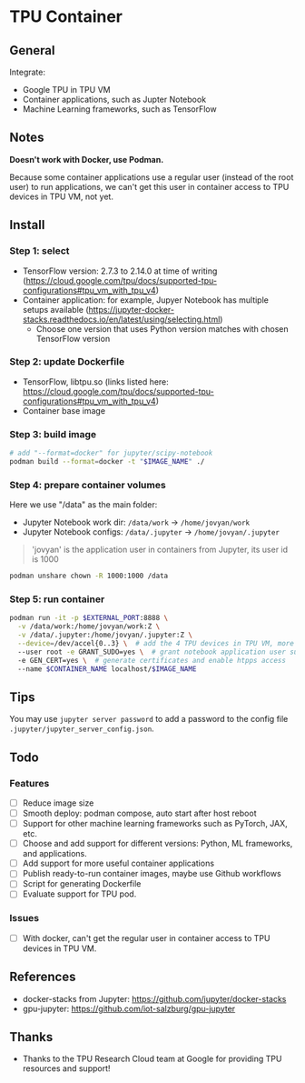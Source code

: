 # TPU Container
## General
Integrate:
 - Google TPU in TPU VM
 - Container applications, such as Jupter Notebook
 - Machine Learning frameworks, such as TensorFlow

## Notes
**Doesn't work with Docker, use Podman.**

Because some container applications use a regular user (instead of the root user) to run applications, we can't get this user in container access to TPU devices in TPU VM, not yet.

## Install
### Step 1: select
- TensorFlow version: 2.7.3 to 2.14.0 at time of writing (https://cloud.google.com/tpu/docs/supported-tpu-configurations#tpu_vm_with_tpu_v4)
- Container application: for example, Jupyer Notebook has multiple setups available (https://jupyter-docker-stacks.readthedocs.io/en/latest/using/selecting.html)
  - Choose one version that uses Python version matches with chosen TensorFlow version

### Step 2: update Dockerfile
- TensorFlow, libtpu.so (links listed here: https://cloud.google.com/tpu/docs/supported-tpu-configurations#tpu_vm_with_tpu_v4)
- Container base image

### Step 3: build image
```bash
# add "--format=docker" for jupyter/scipy-notebook
podman build --format=docker -t "$IMAGE_NAME" ./
```
### Step 4: prepare container volumes
Here we use "/data" as the main folder:
  - Jupyter Notebook work dir: `/data/work` -> `/home/jovyan/work`
  - Jupyter Notebook configs: `/data/.jupyter` -> `/home/jovyan/.jupyter`

> 'jovyan' is the application user in containers from Jupyter, its user id is 1000

```bash
podman unshare chown -R 1000:1000 /data
```

### Step 5: run container
```bash
podman run -it -p $EXTERNAL_PORT:8888 \
  -v /data/work:/home/jovyan/work:Z \
  -v /data/.jupyter:/home/jovyan/.jupyter:Z \
  --device=/dev/accel{0..3} \  # add the 4 TPU devices in TPU VM, more secure than --privileged
  --user root -e GRANT_SUDO=yes \  # grant notebook application user sudo access so that we can install system packages in notebook
  -e GEN_CERT=yes \  # generate certificates and enable htpps access
  --name $CONTAINER_NAME localhost/$IMAGE_NAME
```

## Tips

You may use `jupyter server password` to add a password to the config file `.jupyter/jupyter_server_config.json`.

## Todo
### Features
- [ ] Reduce image size
- [ ] Smooth deploy: podman compose, auto start after host reboot
- [ ] Support for other machine learning frameworks such as PyTorch, JAX, etc.
- [ ] Choose and add support for different versions: Python, ML frameworks, and applications.
- [ ] Add support for more useful container applications
- [ ] Publish ready-to-run container images, maybe use Github workflows
- [ ] Script for generating Dockerfile
- [ ] Evaluate support for TPU pod.

### Issues
- [ ] With docker, can't get the regular user in container access to TPU devices in TPU VM.

## References
- docker-stacks from Jupyter: https://github.com/jupyter/docker-stacks
- gpu-jupyter: https://github.com/iot-salzburg/gpu-jupyter

## Thanks
- Thanks to the TPU Research Cloud team at Google for providing TPU resources and support!
